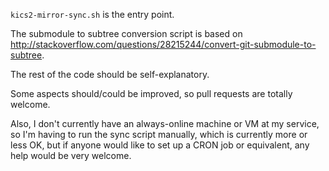 `kics2-mirror-sync.sh` is the entry point.

The submodule to subtree conversion script is based on http://stackoverflow.com/questions/28215244/convert-git-submodule-to-subtree.

The rest of the code should be self-explanatory.

Some aspects should/could be improved, so pull requests are totally welcome.

Also, I don't currently have an always-online machine or VM at my service, so I'm having to run the
sync script manually, which is currently more or less OK, but if anyone would like to set up a CRON
job or equivalent, any help would be very welcome.
